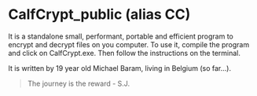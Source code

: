# CalfCrypt_public (alias CC)

It is a standalone small, performant, portable and efficient program to encrypt and decrypt files on you computer.
To use it, compile the program and click on CalfCrypt.exe.
Then follow the instructions on the terminal.

It is written by 19 year old Michael Baram, living in Belgium (so far...).

>The journey is the reward - S.J.
